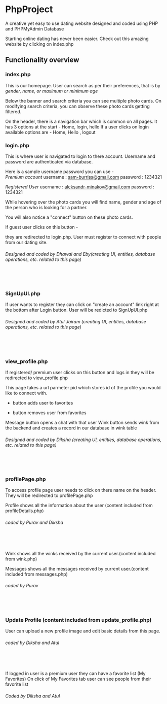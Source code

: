 # PhpProject
A creative yet easy to use dating website designed and coded using PHP and PHPMyAdmin Database

Starting online dating has never been easier. Check out this amazing website by clicking on index.php

## Functionality overview


### index.php

This is our homepage. User can search as per their preferences, that is by *gender, name, or maximum or minimum age*

Below the banner and search criteria you can see multiple photo cards. On modifying search criteria, you can observe these photo cards getting filtered. 

On the header, there is a navigation bar which is common on all pages. 
It has 3 options at the start - Home, login, hello <username>
If a user clicks on login available options are - 	Home, Hello <username>, logout


### login.php

This is where user is navigated to login to there account. Username and password are authenticated via database.

Here is a sample username password you can use - 
<br/>
*Premium account*
username : sam-burriss@gmail.com
password : 1234321

*Registered User*
username : aleksandr-minakov@gmail.com
password : 1234321

While hovering over the photo cards you will find name, gender and age of the person who is looking for a partner.

You will also notice a "connect" button on these photo cards.


If guest user clicks on this button -

they are redirected to login.php. User must register to connect with people from our dating site.

###### Designed and coded by Dhawal and Eby(creating UI, entities, database operations, etc. related to this page)
<br/><br/>

### SignUpUI.php

If user wants to register they can click on "create an account" link right at the bottom after Login button. User will be redicted to SignUpUI.php   

###### Designed and coded by Atul Jairam (creating UI, entities, database operations, etc. related to this page)
<br/><br/>


### view_profile.php

If registered/ premium user clicks on this button and logs in they will be redirected to view_profile.php
 
This page takes a url parmeter pid which stores id of the profile you would like to connect with.
  
+ button adds user to favorites
- button removes user from favorites

Message button opens a chat with that user 
Wink button sends wink from the backend and creates a record in our database in wink table

###### Designed and coded by Diksha (creating UI, entities, database operations, etc. related to this page)
<br/><br/>


### profilePage.php

To access profile page user needs to click on there name on the header. They will be redirected to profilePage.php

Profile shows all the information about the user (content included from profileDetails.php)

###### coded by Purav and Diksha
<br/><br/>

Wink shows all the winks received by the current user.(content included from wink.php)

Messages shows all the messages received by current user.(content included from messages.php)


###### coded by Purav
<br/><br/>

### Update Profile  (content included from update_profile.php)

User can upload a new profile image and edit basic details from this page. 

###### coded by Diksha and Atul
 <br/><br/>


If logged in user is a premium user they can have a favorite list (My Favorites)
On click of My Favorites tab user can see people from their favorite list

###### Coded by Diksha and Atul
